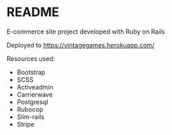 # README

E-commerce site project developed with Ruby on Rails

Deployed to https://vintagegames.herokuapp.com/

Resources used:
- Bootstrap
- SCSS
- Activeadmin
- Carrierwave
- Postgresql
- Rubocop
- Slim-rails
- Stripe
